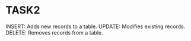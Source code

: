 # TASK2
INSERT: Adds new records to a table.
UPDATE: Modifies existing records.
DELETE: Removes records from a table.

